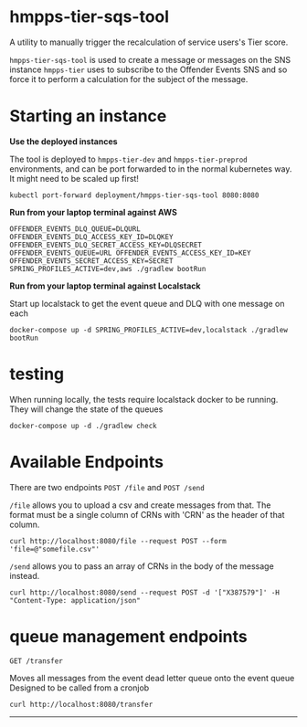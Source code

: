 # hmpps-tier-sqs-tool

A utility to manually trigger the recalculation of service users's Tier score.

`hmpps-tier-sqs-tool` is used to create a message or messages on the SNS instance `hmpps-tier` uses to subscribe to the Offender Events SNS and so force it to perform a calculation for the subject of the message.

# Starting an instance

**Use the deployed instances**

The tool is deployed to `hmpps-tier-dev` and `hmpps-tier-preprod` environments, and can be port forwarded to in the normal kubernetes way. It might need to be scaled up first!

`kubectl port-forward deployment/hmpps-tier-sqs-tool 8080:8080`

**Run from your laptop terminal against AWS**

`
OFFENDER_EVENTS_DLQ_QUEUE=DLQURL OFFENDER_EVENTS_DLQ_ACCESS_KEY_ID=DLQKEY OFFENDER_EVENTS_DLQ_SECRET_ACCESS_KEY=DLQSECRET OFFENDER_EVENTS_QUEUE=URL OFFENDER_EVENTS_ACCESS_KEY_ID=KEY OFFENDER_EVENTS_SECRET_ACCESS_KEY=SECRET SPRING_PROFILES_ACTIVE=dev,aws ./gradlew bootRun
`

**Run from your laptop terminal against Localstack**

Start up localstack to get the event queue and DLQ with one message on each

`
docker-compose up -d
SPRING_PROFILES_ACTIVE=dev,localstack ./gradlew bootRun
`

# testing

When running locally, the tests require localstack docker to be running. They will change the state of the queues

`docker-compose up -d
./gradlew check`

# Available Endpoints

There are two endpoints `POST /file` and `POST /send`

`/file` allows you to upload a csv and create messages from that.
The format must be a single column of CRNs with 'CRN' as the header of that column.

`curl http://localhost:8080/file --request POST --form 'file=@"somefile.csv"'`

`/send` allows you to pass an array of CRNs in the body of the message instead.

`curl http://localhost:8080/send --request POST -d '["X387579"]' -H "Content-Type: application/json"`

# queue management endpoints

`GET /transfer`

Moves all messages from the event dead letter queue onto the event queue
Designed to be called from a cronjob

`curl http://localhost:8080/transfer`

-------
